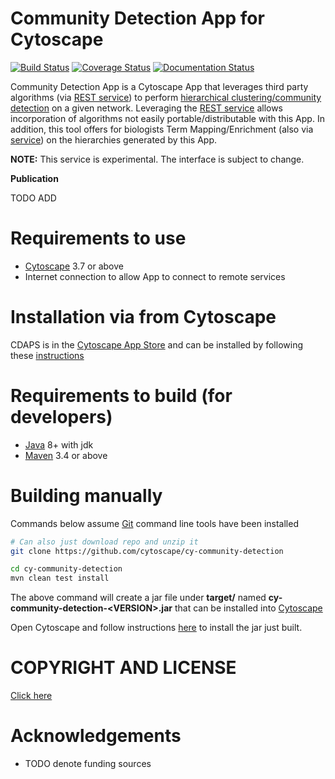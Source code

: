 [maven]: http://maven.apache.org/
[java]: https://www.oracle.com/java/index.html
[git]: https://git-scm.com/
[make]: https://www.gnu.org/software/make
[cytoscape]: https://cytoscape.org/
[directappinstall]: http://manual.cytoscape.org/en/stable/App_Manager.html#installing-apps
[cd]: https://en.wikipedia.org/wiki/Hierarchical_clustering_of_networks
[appstore]: http://apps.cytoscape.org/apps/cycommunitydetection
[directcytoscapeinstall]: https://cdaps.readthedocs.io/en/latest/Installation.html
[cdservice]: https://github.com/cytoscape/communitydetection-rest-server

Community Detection App for Cytoscape
=======================================

[![Build Status](https://travis-ci.com/cytoscape/cy-community-detection.svg?branch=master)](https://travis-ci.com/cytoscape/cy-community-detection) [![Coverage Status](https://coveralls.io/repos/github/cytoscape/cy-community-detection/badge.svg?branch=master)](https://coveralls.io/github/cytoscape/cy-community-detection?branch=master)
[![Documentation Status](https://readthedocs.org/projects/cdaps/badge/?version=latest&token=d51549910b0a9d03167cce98f0f550cbacc48ec26e849a72a75a36c1cb474847)](https://cdaps.readthedocs.io/en/latest/?badge=latest)


Community Detection App is a Cytoscape App that leverages third party algorithms (via [REST service][cdservice])
to perform [hierarchical clustering/community detection][cd] on a given network. Leveraging
the [REST service][cdservice] allows incorporation of algorithms not easily portable/distributable
with this App. In addition, this tool offers for biologists Term Mapping/Enrichment (also via [service][cdservice]) on the
hierarchies generated by this App.

**NOTE:** This service is experimental. The interface is subject to change.

**Publication**

TODO ADD

Requirements to use
=====================

* [Cytoscape][cytoscape] 3.7 or above
* Internet connection to allow App to connect to remote services



Installation via from Cytoscape
======================================

CDAPS is in the [Cytoscape App Store][appstore]
and can be installed by following these [instructions][directcytoscapeinstall]


Requirements to build (for developers)
========================================

* [Java][java] 8+ with jdk
* [Maven][maven] 3.4 or above


Building manually
====================

Commands below assume [Git][git] command line tools have been installed

```Bash
# Can also just download repo and unzip it
git clone https://github.com/cytoscape/cy-community-detection

cd cy-community-detection
mvn clean test install
```

The above command will create a jar file under **target/** named
**cy-community-detection-\<VERSION\>.jar** that can be installed
into [Cytoscape][cytoscape]


Open Cytoscape and follow instructions [here][directappinstall] to install
the jar just built.

COPYRIGHT AND LICENSE
========================

[Click here](LICENSE)

Acknowledgements
=================

* TODO denote funding sources
